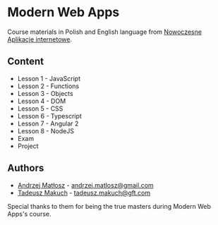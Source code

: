 # Modern Web Apps

Course materials in Polish and English language from [Nowoczesne Aplikacje internetowe](https://github.com/tmakuch/UAM/tree/winter2016).

## Content

* Lesson 1	- JavaScript
* Lesson 2 - Functions
* Lesson 3 - Objects
* Lesson 4 - DOM
* Lesson 5 - CSS
* Lesson 6 - Typescript
* Lesson 7 - Angular 2
* Lesson 8 - NodeJS
* Exam
* Project

## Authors

* [Andrzej Matłosz](https://github.com/andrzejmatlosz) - andrzej.matlosz@gmail.com
* [Tadeusz Makuch](https://github.com/tmakuch) - tadeusz.makuch@gft.com

Special thanks to them for being the true masters during Modern Web Apps's course.
